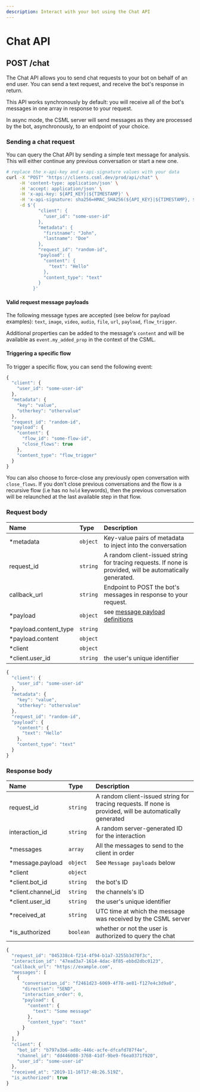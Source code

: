 ```yaml
---
description: Interact with your bot using the Chat API
---
```


# Chat API

## POST /chat

The Chat API allows you to send chat requests to your bot on behalf of an end user. You can send a text request, and receive the bot's response in return.

This API works synchronously by default: you will receive all of the bot's messages in one array in response to your request.

In async mode, the CSML server will send messages as they are processed by the bot, asynchronously, to an endpoint of your choice.

### Sending a chat request

You can query the Chat API by sending a simple text message for analysis. This will either continue any previous conversation or start a new one.

```bash
# replace the x-api-key and x-api-signature values with your data
curl -X "POST" "https://clients.csml.dev/prod/api/chat" \
     -H 'content-type: application/json' \
     -H 'accept: application/json' \
     -H 'x-api-key: ${API_KEY}|${TIMESTAMP}' \
     -H 'x-api-signature: sha256=HMAC_SHA256(${API_KEY}|${TIMESTAMP}, ${API_SECRET}, "hex")' \
     -d $'{
            "client": {
              "user_id": "some-user-id"
            },
            "metadata": {
              "firstname": "John",
              "lastname": "Doe"
            },
            "request_id": "random-id",
            "payload": {
              "content": {
                "text": "Hello"
              },
              "content_type": "text"
            }
          }'
```

#### Valid request message payloads

The following message types are accepted \(see below for payload examples\): `text`, `image`, `video`, `audio`, `file`, `url`, `payload`, `flow_trigger`.

Additional properties can be added to the message's `content` and will be available as `event.my_added_prop` in the context of the CSML.

#### Triggering a specific flow

To trigger a specific flow, you can send the following event:

```javascript
{
  "client": {
    "user_id": "some-user-id"
  },
  "metadata": {
    "key": "value",
    "otherkey": "othervalue"
  },
  "request_id": "random-id",
  "payload": {
    "content": {
      "flow_id": "some-flow-id",
      "close_flows": true
    },
    "content_type": "flow_trigger"
  }
}
```

You can also choose to force-close any previously open conversation with `close_flows`. If you don't close previous conversations and the flow is a recursive flow \(i.e has no `hold` keywords\), then the previous conversation will be relaunched at the last available step in that flow.

### Request body

| Name | Type | Description |
| :--- | :--- | :--- |
| \*metadata | `object` | Key-value pairs of metadata to inject into the conversation |
| request\_id | `string` | A random client-issued string for tracing requests. If none is provided, will be automatically generated. |
| callback\_url | `string` | Endpoint to POST the bot's messages in response to your request. |
| \*payload | `object` | see [message payload definitions](../../key-concepts/sending-receiving-messages/#message-payloads) |
| \*payload.content\_type | `string` |  |
| \*payload.content | `object` |  |
| \*client | `object` |  |
| \*client.user\_id | `string` | the user's unique identifier |

```javascript
{
  "client": {
    "user_id": "some-user-id"
  },
  "metadata": {
    "key": "value",
    "otherkey": "othervalue"
  },
  "request_id": "random-id",
  "payload": {
    "content": {
      "text": "Hello"
    },
    "content_type": "text"
  }
}
```

### Response body

| Name | Type | Description |
| :--- | :--- | :--- |
| request\_id | `string` | A random client-issued string for tracing requests. If none is provided, will be automatically generated |
| interaction\_id | `string` | A random server-generated ID for the interaction |
| \*messages | `array` | All the messages to send to the client in order |
| \*message.payload | `object` | See `Message payloads` below |
| \*client | `object` |  |
| \*client.bot\_id | `string` | the bot's ID |
| \*client.channel\_id | `string` | the channels's ID |
| \*client.user\_id | `string` | the user's unique identifier |
| \*received\_at | `string` | UTC time at which the message was received by the CSML server |
| \*is\_authorized | `boolean` | whether or not the user is authorized to query the chat |

```javascript
{
  "request_id": "045338c4-f214-4f94-b1a7-3255b3d70f3c",
  "interaction_id": "47ead3a7-1614-4dac-8f85-ebbd2dbc0123",
  "callback_url": "https://example.com",
  "messages": [
    {
      "conversation_id": "f2461d23-6069-4f78-ae81-f127e4c3d9a0",
      "direction": "SEND",
      "interaction_order": 0,
      "payload": {
        "content": {
          "text": "Some message"
        },
        "content_type": "text"
      }
    }
  ],
  "client": {
    "bot_id": "b797a3b6-ad8c-446c-acfe-dfcafd787f4e",
    "channel_id": "dd446008-3768-41df-9be9-f6ea0371f920",
    "user_id": "some-user-id"
  },
  "received_at": "2019-11-16T17:48:26.519Z",
  "is_authorized": true
}
```

### 

